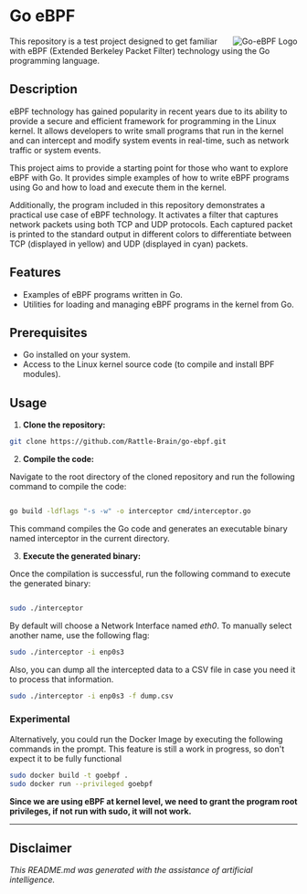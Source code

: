 # Go eBPF
<div style="clear:both;">
  <img src="https://ebpf-go.dev/ebpf-go.png" align="right" title="Go-eBPF Logo">
</div>

This repository is a test project designed to get familiar with eBPF (Extended Berkeley Packet Filter) technology using the Go programming language.

## Description

eBPF technology has gained popularity in recent years due to its ability to provide a secure and efficient framework for programming in the Linux kernel. It allows developers to write small programs that run in the kernel and can intercept and modify system events in real-time, such as network traffic or system events.

This project aims to provide a starting point for those who want to explore eBPF with Go. It provides simple examples of how to write eBPF programs using Go and how to load and execute them in the kernel.

Additionally, the program included in this repository demonstrates a practical use case of eBPF technology. It activates a filter that captures network packets using both TCP and UDP protocols. Each captured packet is printed to the standard output in different colors to differentiate between TCP (displayed in yellow) and UDP (displayed in cyan) packets.

## Features

- Examples of eBPF programs written in Go.
- Utilities for loading and managing eBPF programs in the kernel from Go.

## Prerequisites

- Go installed on your system.
- Access to the Linux kernel source code (to compile and install BPF modules).

## Usage

1. **Clone the repository:**

```bash
git clone https://github.com/Rattle-Brain/go-ebpf.git
```

2. **Compile the code:**

Navigate to the root directory of the cloned repository and run the following command to compile the code:

```bash

go build -ldflags "-s -w" -o interceptor cmd/interceptor.go
```

This command compiles the Go code and generates an executable binary named interceptor in the current directory.

3. **Execute the generated binary:**

Once the compilation is successful, run the following command to execute the generated binary:


```bash

sudo ./interceptor
```

By default will choose a Network Interface named *eth0*. To manually select another name, use the following flag:

```bash
sudo ./interceptor -i enp0s3
```

Also, you can dump all the intercepted data to a CSV file in case you need it to process that information.

```bash
sudo ./interceptor -i enp0s3 -f dump.csv
```

### Experimental

Alternatively, you could run the Docker Image by executing the following commands in the prompt. This feature is still a work in progress, so don't expect
it to be fully functional
```bash
sudo docker build -t goebpf .
sudo docker run --privileged goebpf
```

**Since we are using eBPF at kernel level, we need to grant the program root privileges, if not run with sudo, it will not work.**

---
## Disclaimer

*This README.md was generated with the assistance of artificial intelligence.*
